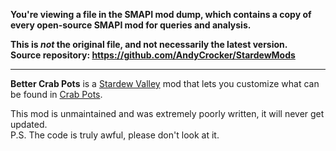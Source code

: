 **You're viewing a file in the SMAPI mod dump, which contains a copy of every open-source SMAPI mod
for queries and analysis.**

**This is _not_ the original file, and not necessarily the latest version.**  
**Source repository: https://github.com/AndyCrocker/StardewMods**

----

**Better Crab Pots** is a [Stardew Valley](http://stardewvalley.net/) mod that lets you customize what can be found in [Crab Pots](https://stardewvalleywiki.com/Crab_Pot).

This mod is unmaintained and was extremely poorly written, it will never get updated.  
P.S. The code is truly awful, please don't look at it.